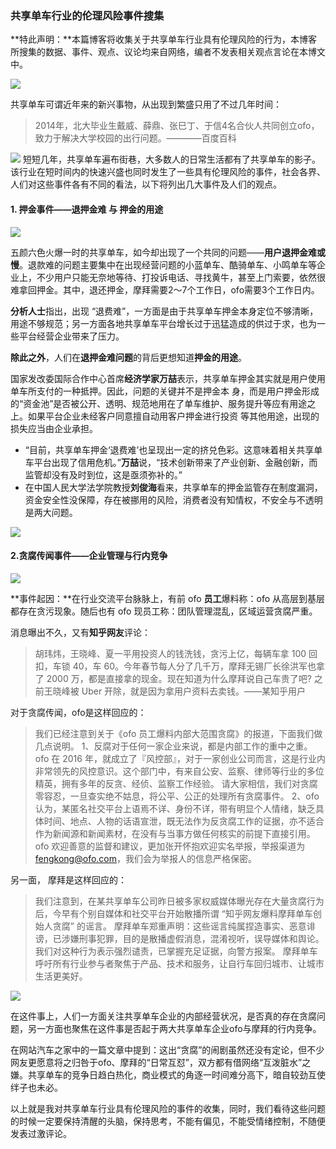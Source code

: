 ### 共享单车行业的伦理风险事件搜集

**特此声明：**本篇博客将收集关于共享单车行业具有伦理风险的行为，本博客所搜集的数据、事件、观点、议论均来自网络，编者不发表相关观点言论在本博文中。

![](images/gongxiang1.jpg)

共享单车可谓近年来的新兴事物，从出现到繁盛只用了不过几年时间：
> 2014年，北大毕业生戴威、薛鼎、张巳丁、于信4名合伙人共同创立ofo，致力于解决大学校园的出行问题。————百度百科

![](images/gongxiang2.jpg)
短短几年，共享单车遍布街巷，大多数人的日常生活都有了共享单车的影子。该行业在短时间内的快速兴盛也同时发生了一些具有伦理风险的事件，社会各界、人们对这些事件各有不同的看法，以下将列出几大事件及人们的观点。

#### 1. 押金事件——退押金难 与 押金的用途

![](images/gongxiang4.jpg)

五颜六色火爆一时的共享单车，如今却出现了一个共同的问题——**用户退押金难或慢**。退款难的问题主要集中在出现经营问题的小蓝单车、酷骑单车、小鸣单车等企业上，不少用户只能无奈地等待、打投诉电话、寻找黄牛，甚至上门索要，依然很难拿回押金。其中，退还押金，摩拜需要2～7个工作日，ofo需要3个工作日内。

**分析人士**指出，出现 “退费难”，一方面是由于共享单车押金本身定位不够清晰，用途不够规范；另一方面各地共享单车平台增长过于迅猛造成的供过于求，也为一些平台经营企业带来了压力。

**除此之外**，人们在**退押金难问题**的背后更想知道**押金的用途**。

国家发改委国际合作中心首席**经济学家万喆**表示，共享单车押金其实就是用户使用单车所支付的一种抵押。因此，问题的关键并不是押金本 身，而是用户押金形成的“资金池”是否被公开、透明、规范地用在了单车维护、服务提升等应有用途之上。如果平台企业未经客户同意擅自动用客户押金进行投资 等其他用途，出现的损失应当由企业承担。

- “目前，共享单车押金‘退费难’也呈现出一定的挤兑色彩。这意味着相关共享单车平台出现了信用危机。”**万喆**说，“技术创新带来了产业创新、金融创新，而监管却没有及时到位，这是亟须弥补的。”
- 在中国人民大学法学院教授**刘俊海**看来，共享单车的押金监管存在制度漏洞，资金安全性没保障，存在被挪用的风险，消费者没有知情权，不安全与不透明是两大问题。

![](images/gongxiang3.jpg)

#### 2.贪腐传闻事件——企业管理与行内竞争

![](images/gongxiang5.png)

**事件起因：**在行业交流平台脉脉上，有前 ofo **员工**爆料称：ofo 从高层到基层都存在贪污现象。随后也有 ofo 现员工称：团队管理混乱，区域运营贪腐严重。

消息曝出不久，又有**知乎网友**评论：
>胡玮炜，王晓峰、夏一平用投资人的钱洗钱，贪污上亿，每辆车拿 100 回扣，车锁 40，车 60。今年春节每人分了几千万，摩拜无锡厂长徐洪军也拿了 2000 万，都是直接拿的现金。现在知道为什么摩拜说自己车贵了吧? 之前王晓峰被 Uber 开除，就是因为拿用户资料去卖钱。——某知乎用户

对于贪腐传闻，ofo是这样回应的：
>我们已经注意到关于《ofo 员工爆料内部大范围贪腐》的报道，下面我们做几点说明。
1、反腐对于任何一家企业来说，都是内部工作的重中之重。ofo 在 2016 年，就成立了『风控部』，对于一家创业公司而言，这是行业内非常领先的风控意识。这个部门中，有来自公安、监察、律师等行业的多位精英，拥有多年的反贪、经侦、监察工作经验。
请大家相信，我们对贪腐零容忍，一旦查实绝不姑息，将公平、公正的处理所有贪腐事件。
2、ofo 认为，某匿名社交平台上语焉不详、身份不详，带有明显个人情绪，缺乏具体时间、地点、人物的话语宣泄，既无法作为反贪腐工作的证据，亦不适合作为新闻源和新闻素材，在没有与当事方做任何核实的前提下直接引用。
ofo 欢迎善意的监督和建议，更加张开怀抱欢迎实名举报，举报渠道为 fengkong@ofo.com，我们会为举报人的信息严格保密。

另一面， 摩拜是这样回应的：
>我们注意到，在某共享单车公司昨日被多家权威媒体曝光存在大量贪腐行为后，今早有个别自媒体和社交平台开始散播所谓 “知乎网友爆料摩拜单车创始人贪腐” 的谣言。
摩拜单车郑重声明：这些谣言纯属捏造事实、恶意诽谤，已涉嫌刑事犯罪，目的是散播虚假消息，混淆视听，误导媒体和舆论。我们对这种行为表示强烈谴责，已掌握充足证据，向警方报案。
摩拜单车呼吁所有行业参与者聚焦于产品、技术和服务，让自行车回归城市、让城市生活更美好。

![](images/gongxiang6.jpg)

在这件事上，人们一方面关注共享单车企业的内部经营状况，是否真的存在贪腐问题，另一方面也聚焦在这件事是否起于两大共享单车企业ofo与摩拜的行内竞争。

在网站汽车之家中的一篇文章中提到：这出“贪腐”的闹剧虽然还没有定论，但不少网友更愿意将之归咎于ofo、摩拜的“日常互怼”，双方都有借网络“互泼脏水”之嫌。共享单车的竞争日趋白热化，商业模式的角逐一时间难分高下，暗自较劲互使绊子也未必。

以上就是我对共享单车行业具有伦理风险的事件的收集，同时，我们看待这些问题的时候一定要保持清醒的头脑，保持思考，不能有偏见，不能受情绪控制，不随便发表过激评论。
